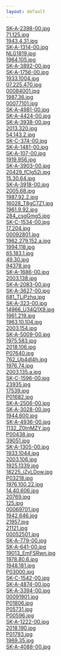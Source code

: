 ```yaml
---
layout: default
---
```

[SK-A-2398-00.jpg](./files_detection/model_0009999.pth_vis_conf0.5/SK-A-2398-00.jpg_embedding/embedding.html) <br>
[71.125.jpg](./files_detection/model_0009999.pth_vis_conf0.5/71.125.jpg_embedding/embedding.html) <br>
[1943.4.31.jpg](./files_detection/model_0009999.pth_vis_conf0.5/1943.4.31.jpg_embedding/embedding.html) <br>
[SK-A-1314-00.jpg](./files_detection/model_0009999.pth_vis_conf0.5/SK-A-1314-00.jpg_embedding/embedding.html) <br>
[NLG1819.jpg](./files_detection/model_0009999.pth_vis_conf0.5/NLG1819.jpg_embedding/embedding.html) <br>
[1964.105.jpg](./files_detection/model_0009999.pth_vis_conf0.5/1964.105.jpg_embedding/embedding.html) <br>
[SK-A-3892-00.jpg](./files_detection/model_0009999.pth_vis_conf0.5/SK-A-3892-00.jpg_embedding/embedding.html) <br>
[SK-A-1756-00.jpg](./files_detection/model_0009999.pth_vis_conf0.5/SK-A-1756-00.jpg_embedding/embedding.html) <br>
[1933.1004.jpg](./files_detection/model_0009999.pth_vis_conf0.5/1933.1004.jpg_embedding/embedding.html) <br>
[07.225.470.jpg](./files_detection/model_0009999.pth_vis_conf0.5/07.225.470.jpg_embedding/embedding.html) <br>
[00084001.jpg](./files_detection/model_0009999.pth_vis_conf0.5/00084001.jpg_embedding/embedding.html) <br>
[1987.36.jpg](./files_detection/model_0009999.pth_vis_conf0.5/1987.36.jpg_embedding/embedding.html) <br>
[00077101.jpg](./files_detection/model_0009999.pth_vis_conf0.5/00077101.jpg_embedding/embedding.html) <br>
[SK-A-4981-00.jpg](./files_detection/model_0009999.pth_vis_conf0.5/SK-A-4981-00.jpg_embedding/embedding.html) <br>
[SK-A-4424-00.jpg](./files_detection/model_0009999.pth_vis_conf0.5/SK-A-4424-00.jpg_embedding/embedding.html) <br>
[SK-A-3938-00.jpg](./files_detection/model_0009999.pth_vis_conf0.5/SK-A-3938-00.jpg_embedding/embedding.html) <br>
[2013.320.jpg](./files_detection/model_0009999.pth_vis_conf0.5/2013.320.jpg_embedding/embedding.html) <br>
[54.143.2.jpg](./files_detection/model_0009999.pth_vis_conf0.5/54.143.2.jpg_embedding/embedding.html) <br>
[SK-C-374-00.jpg](./files_detection/model_0009999.pth_vis_conf0.5/SK-C-374-00.jpg_embedding/embedding.html) <br>
[SK-A-1481-00.jpg](./files_detection/model_0009999.pth_vis_conf0.5/SK-A-1481-00.jpg_embedding/embedding.html) <br>
[SK-A-107-00.jpg](./files_detection/model_0009999.pth_vis_conf0.5/SK-A-107-00.jpg_embedding/embedding.html) <br>
[1919.956.jpg](./files_detection/model_0009999.pth_vis_conf0.5/1919.956.jpg_embedding/embedding.html) <br>
[SK-A-3903-00.jpg](./files_detection/model_0009999.pth_vis_conf0.5/SK-A-3903-00.jpg_embedding/embedding.html) <br>
[20429_fClg52i.jpg](./files_detection/model_0009999.pth_vis_conf0.5/20429_fClg52i.jpg_embedding/embedding.html) <br>
[15.30.64.jpg](./files_detection/model_0009999.pth_vis_conf0.5/15.30.64.jpg_embedding/embedding.html) <br>
[SK-A-3918-00.jpg](./files_detection/model_0009999.pth_vis_conf0.5/SK-A-3918-00.jpg_embedding/embedding.html) <br>
[2005.68.jpg](./files_detection/model_0009999.pth_vis_conf0.5/2005.68.jpg_embedding/embedding.html) <br>
[1987.92.2.jpg](./files_detection/model_0009999.pth_vis_conf0.5/1987.92.2.jpg_embedding/embedding.html) <br>
[16028_T8gC7Z1.jpg](./files_detection/model_0009999.pth_vis_conf0.5/16028_T8gC7Z1.jpg_embedding/embedding.html) <br>
[1961.9.92.jpg](./files_detection/model_0009999.pth_vis_conf0.5/1961.9.92.jpg_embedding/embedding.html) <br>
[284_csgGmg5.jpg](./files_detection/model_0009999.pth_vis_conf0.5/284_csgGmg5.jpg_embedding/embedding.html) <br>
[SK-C-1534-00.jpg](./files_detection/model_0009999.pth_vis_conf0.5/SK-C-1534-00.jpg_embedding/embedding.html) <br>
[17.204.jpg](./files_detection/model_0009999.pth_vis_conf0.5/17.204.jpg_embedding/embedding.html) <br>
[00092801.jpg](./files_detection/model_0009999.pth_vis_conf0.5/00092801.jpg_embedding/embedding.html) <br>
[1962.279.152.a.jpg](./files_detection/model_0009999.pth_vis_conf0.5/1962.279.152.a.jpg_embedding/embedding.html) <br>
[1994.118.jpg](./files_detection/model_0009999.pth_vis_conf0.5/1994.118.jpg_embedding/embedding.html) <br>
[65.183.1.jpg](./files_detection/model_0009999.pth_vis_conf0.5/65.183.1.jpg_embedding/embedding.html) <br>
[49.30.jpg](./files_detection/model_0009999.pth_vis_conf0.5/49.30.jpg_embedding/embedding.html) <br>
[94378.jpg](./files_detection/model_0009999.pth_vis_conf0.5/94378.jpg_embedding/embedding.html) <br>
[SK-A-1686-00.jpg](./files_detection/model_0009999.pth_vis_conf0.5/SK-A-1686-00.jpg_embedding/embedding.html) <br>
[2003.138.jpg](./files_detection/model_0009999.pth_vis_conf0.5/2003.138.jpg_embedding/embedding.html) <br>
[SK-A-2083-00.jpg](./files_detection/model_0009999.pth_vis_conf0.5/SK-A-2083-00.jpg_embedding/embedding.html) <br>
[SK-A-3627-00.jpg](./files_detection/model_0009999.pth_vis_conf0.5/SK-A-3627-00.jpg_embedding/embedding.html) <br>
[681_TLjPzhq.jpg](./files_detection/model_0009999.pth_vis_conf0.5/681_TLjPzhq.jpg_embedding/embedding.html) <br>
[SK-A-323-00.jpg](./files_detection/model_0009999.pth_vis_conf0.5/SK-A-323-00.jpg_embedding/embedding.html) <br>
[14966_U34Q1X9.jpg](./files_detection/model_0009999.pth_vis_conf0.5/14966_U34Q1X9.jpg_embedding/embedding.html) <br>
[1961.219.jpg](./files_detection/model_0009999.pth_vis_conf0.5/1961.219.jpg_embedding/embedding.html) <br>
[1963.10.104.jpg](./files_detection/model_0009999.pth_vis_conf0.5/1963.10.104.jpg_embedding/embedding.html) <br>
[2003.154.jpg](./files_detection/model_0009999.pth_vis_conf0.5/2003.154.jpg_embedding/embedding.html) <br>
[SK-A-5009-00.jpg](./files_detection/model_0009999.pth_vis_conf0.5/SK-A-5009-00.jpg_embedding/embedding.html) <br>
[1975.583.jpg](./files_detection/model_0009999.pth_vis_conf0.5/1975.583.jpg_embedding/embedding.html) <br>
[2018.106.jpg](./files_detection/model_0009999.pth_vis_conf0.5/2018.106.jpg_embedding/embedding.html) <br>
[P07640.jpg](./files_detection/model_0009999.pth_vis_conf0.5/P07640.jpg_embedding/embedding.html) <br>
[762_Ub4dI4h.jpg](./files_detection/model_0009999.pth_vis_conf0.5/762_Ub4dI4h.jpg_embedding/embedding.html) <br>
[1976.74.jpg](./files_detection/model_0009999.pth_vis_conf0.5/1976.74.jpg_embedding/embedding.html) <br>
[2003.135.a.jpg](./files_detection/model_0009999.pth_vis_conf0.5/2003.135.a.jpg_embedding/embedding.html) <br>
[SK-C-1596-00.jpg](./files_detection/model_0009999.pth_vis_conf0.5/SK-C-1596-00.jpg_embedding/embedding.html) <br>
[23935.jpg](./files_detection/model_0009999.pth_vis_conf0.5/23935.jpg_embedding/embedding.html) <br>
[17539.jpg](./files_detection/model_0009999.pth_vis_conf0.5/17539.jpg_embedding/embedding.html) <br>
[P01682.jpg](./files_detection/model_0009999.pth_vis_conf0.5/P01682.jpg_embedding/embedding.html) <br>
[SK-A-2506-00.jpg](./files_detection/model_0009999.pth_vis_conf0.5/SK-A-2506-00.jpg_embedding/embedding.html) <br>
[SK-A-3028-00.jpg](./files_detection/model_0009999.pth_vis_conf0.5/SK-A-3028-00.jpg_embedding/embedding.html) <br>
[1944.600.jpg](./files_detection/model_0009999.pth_vis_conf0.5/1944.600.jpg_embedding/embedding.html) <br>
[SK-A-4936-00.jpg](./files_detection/model_0009999.pth_vis_conf0.5/SK-A-4936-00.jpg_embedding/embedding.html) <br>
[1132_Z0tnMZY.jpg](./files_detection/model_0009999.pth_vis_conf0.5/1132_Z0tnMZY.jpg_embedding/embedding.html) <br>
[P00438.jpg](./files_detection/model_0009999.pth_vis_conf0.5/P00438.jpg_embedding/embedding.html) <br>
[39051.jpg](./files_detection/model_0009999.pth_vis_conf0.5/39051.jpg_embedding/embedding.html) <br>
[SK-A-1305-00.jpg](./files_detection/model_0009999.pth_vis_conf0.5/SK-A-1305-00.jpg_embedding/embedding.html) <br>
[1933.1044.jpg](./files_detection/model_0009999.pth_vis_conf0.5/1933.1044.jpg_embedding/embedding.html) <br>
[2003.106.jpg](./files_detection/model_0009999.pth_vis_conf0.5/2003.106.jpg_embedding/embedding.html) <br>
[1925.1339.jpg](./files_detection/model_0009999.pth_vis_conf0.5/1925.1339.jpg_embedding/embedding.html) <br>
[18225_iZvLDow.jpg](./files_detection/model_0009999.pth_vis_conf0.5/18225_iZvLDow.jpg_embedding/embedding.html) <br>
[P03218.jpg](./files_detection/model_0009999.pth_vis_conf0.5/P03218.jpg_embedding/embedding.html) <br>
[1976.100.22.jpg](./files_detection/model_0009999.pth_vis_conf0.5/1976.100.22.jpg_embedding/embedding.html) <br>
[14.40.606.jpg](./files_detection/model_0009999.pth_vis_conf0.5/14.40.606.jpg_embedding/embedding.html) <br>
[20769.jpg](./files_detection/model_0009999.pth_vis_conf0.5/20769.jpg_embedding/embedding.html) <br>
[125.jpg](./files_detection/model_0009999.pth_vis_conf0.5/125.jpg_embedding/embedding.html) <br>
[00069701.jpg](./files_detection/model_0009999.pth_vis_conf0.5/00069701.jpg_embedding/embedding.html) <br>
[1942.646.jpg](./files_detection/model_0009999.pth_vis_conf0.5/1942.646.jpg_embedding/embedding.html) <br>
[21957.jpg](./files_detection/model_0009999.pth_vis_conf0.5/21957.jpg_embedding/embedding.html) <br>
[21121.jpg](./files_detection/model_0009999.pth_vis_conf0.5/21121.jpg_embedding/embedding.html) <br>
[00052501.jpg](./files_detection/model_0009999.pth_vis_conf0.5/00052501.jpg_embedding/embedding.html) <br>
[SK-A-779-00.jpg](./files_detection/model_0009999.pth_vis_conf0.5/SK-A-779-00.jpg_embedding/embedding.html) <br>
[SK-A-641-00.jpg](./files_detection/model_0009999.pth_vis_conf0.5/SK-A-641-00.jpg_embedding/embedding.html) <br>
[19013_EmFSRwn.jpg](./files_detection/model_0009999.pth_vis_conf0.5/19013_EmFSRwn.jpg_embedding/embedding.html) <br>
[1978.80.6.jpg](./files_detection/model_0009999.pth_vis_conf0.5/1978.80.6.jpg_embedding/embedding.html) <br>
[1948.181.jpg](./files_detection/model_0009999.pth_vis_conf0.5/1948.181.jpg_embedding/embedding.html) <br>
[P03000.jpg](./files_detection/model_0009999.pth_vis_conf0.5/P03000.jpg_embedding/embedding.html) <br>
[SK-C-1542-00.jpg](./files_detection/model_0009999.pth_vis_conf0.5/SK-C-1542-00.jpg_embedding/embedding.html) <br>
[SK-A-4874-00.jpg](./files_detection/model_0009999.pth_vis_conf0.5/SK-A-4874-00.jpg_embedding/embedding.html) <br>
[SK-A-3394-00.jpg](./files_detection/model_0009999.pth_vis_conf0.5/SK-A-3394-00.jpg_embedding/embedding.html) <br>
[00091901.jpg](./files_detection/model_0009999.pth_vis_conf0.5/00091901.jpg_embedding/embedding.html) <br>
[P01806.jpg](./files_detection/model_0009999.pth_vis_conf0.5/P01806.jpg_embedding/embedding.html) <br>
[P05731.jpg](./files_detection/model_0009999.pth_vis_conf0.5/P05731.jpg_embedding/embedding.html) <br>
[P00596.jpg](./files_detection/model_0009999.pth_vis_conf0.5/P00596.jpg_embedding/embedding.html) <br>
[SK-A-1222-00.jpg](./files_detection/model_0009999.pth_vis_conf0.5/SK-A-1222-00.jpg_embedding/embedding.html) <br>
[2018.190.jpg](./files_detection/model_0009999.pth_vis_conf0.5/2018.190.jpg_embedding/embedding.html) <br>
[P01793.jpg](./files_detection/model_0009999.pth_vis_conf0.5/P01793.jpg_embedding/embedding.html) <br>
[1969.35.jpg](./files_detection/model_0009999.pth_vis_conf0.5/1969.35.jpg_embedding/embedding.html) <br>
[SK-A-4088-00.jpg](./files_detection/model_0009999.pth_vis_conf0.5/SK-A-4088-00.jpg_embedding/embedding.html) <br>

